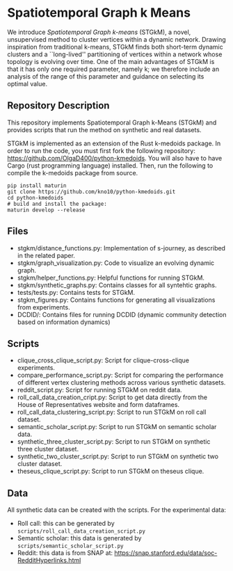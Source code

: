 # Spatiotemporal Graph k Means

We introduce _Spatiotemporal Graph k-means_ (STGkM), a novel, unsupervised method to cluster vertices within a dynamic network. Drawing inspiration from traditional k-means, STGkM finds both short-term dynamic clusters and a ``long-lived'' partitioning of vertices within a network whose topology is evolving over time. One of the main advantages of STGkM is that it has only one required parameter, namely k; we therefore include an analysis of the range of this parameter and guidance on selecting its optimal value.

## Repository Description

This repository implements Spatiotemporal Graph k-Means (STGkM) and provides scripts that run the method on synthetic and real datasets.

STGkM is implemented as an extension of the Rust k-medoids package. In order to run the code, you must first fork the following repository: https://github.com/OlgaD400/python-kmedoids. You will also have to have Cargo (rust programming language) installed. Then, run the following to compile the k-medoids package from source.

```# activate your desired virtual environment first
pip install maturin
git clone https://github.com/kno10/python-kmedoids.git
cd python-kmedoids
# build and install the package:
maturin develop --release
```

## Files

-   stgkm/distance_functions.py: Implementation of s-journey, as described in the related paper.
-   stgkm/graph_visualization.py: Code to visualize an evolving dynamic graph.
-   stgkm/helper_functions.py: Helpful functions for running STGkM.
-   stgkm/synthetic_graphs.py: Contains classes for all syntehtic graphs.
-   tests/tests.py: Contains tests for STGkM.
-   stgkm_figures.py: Contains functions for generating all visualizations from experiments.
-   DCDID/: Contains files for running DCDID (dynamic community detection based on information dynamics)

## Scripts

-   clique_cross_clique_script.py: Script for clique-cross-clique experiments.
-   compare_performance_script.py: Script for comparing the performance of different vertex clustering methods across various synthetic datasets.
-   reddit_script.py: Script for running STGkM on reddit data.
-   roll_call_data_creation_cript.py: Script to get data directly from the House of Representatives website and form dataframes.
-   roll_call_data_clustering_script.py: Script to run STGkM on roll call dataset.
-   semantic_scholar_script.py: Script to run STGkM on semantic scholar data.
-   synthetic_three_cluster_script.py: Script to run STGkM on synthetic three cluster dataset.
-   synthetic_two_cluster_script.py: Script to run STGkM on synthetic two cluster dataset.
-   theseus_clique_script.py: Script to run STGkM on theseus clique.

## Data

All synthetic data can be created with the scripts.
For the experimental data:

-   Roll call: this can be generated by `scripts/roll_call_data_creation_script.py`
-   Semantic scholar: this data is generated by `scripts/semantic_scholar_script.py`
-   Reddit: this data is from SNAP at: https://snap.stanford.edu/data/soc-RedditHyperlinks.html
